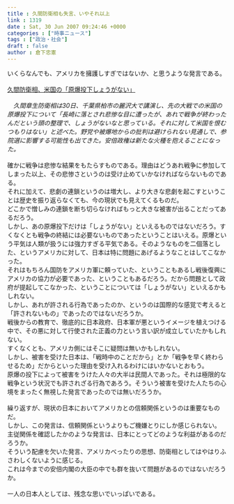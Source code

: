 ```yaml
---
title : 久間防衛相も失言、いやそれ以上
link : 1319
date : Sat, 30 Jun 2007 09:24:46 +0000
categories : ["時事ニュース"]
tags : ["政治・社会"]
draft : false
author : 倉下忠憲
---
```


いくらなんでも、アメリカを擁護しすぎではないか、と思うような発言である。<BR><BR><A HREF="http://www.nikkei.co.jp/news/main/20070630STXKG015830062007.html" TARGET="_blank">久間防衛相、米国の「原爆投下しょうがない」 </A><BR><BR>　<I>久間章生防衛相は30日、千葉県柏市の麗沢大で講演し、先の大戦での米国の原爆投下について「長崎に落とされ悲惨な目に遭ったが、あれで戦争が終わったんだという頭の整理で、しょうがないなと思っている。それに対して米国を恨むつもりはない」と述べた。野党や被爆地からの批判は避けられない見通しで、参院選に影響する可能性も出てきた。安倍政権は新たな火種を抱えることになった。</I><BR><BR>確かに戦争は悲惨な結果をもたらすものである。理由はどうあれ戦争に参加してしまった以上、その悲惨さというのは受け止めていかなければならないものである。<BR>それに加えて、悲劇の連鎖というのは増大し、より大きな悲劇を起こすということは歴史を振り返らなくても、今の現状でも見えてくるものだ。<BR>どこかで憎しみの連鎖を断ち切らなければもっと大きな被害が出ることだってあるだろう。<BR>しかし、あの原爆投下だけは「しょうがない」といえるものではないだろう。すくなくとも戦争の終結には必要ないものであったということはいえる。原爆という平気は人類が扱うには強力すぎる平気である。そのようなものを二個落とした、というアメリカに対して、日本は特に問題にあげるようなことはしてこなかった。<BR>それはもちろん国防をアメリカ軍に頼っていた、ということもあるし戦後復興にアメリカの協力が必要であった、ということもあるだろう。だから問題として政府が提起してこなかった、ということについては「しょうがない」といえるかもしれない。<BR>しかし、あれが許される行為であったのか、というのは国際的な感覚で考えると「許されないもの」であったのではないだろうか。<BR>戦後からの教育で、徹底的に日本政府、日本軍が悪というイメージを植えつける中で、その悪に対して行使された正義の力という言い訳が成立していたかもしれない。<BR>すくなくとも、アメリカ側にはそこに疑問は無いかもしれない。<BR>しかし、被害を受けた日本は、「戦時中のことだから」とか「戦争を早く終わらせるため」だからといった理由を受け入れるわけにはいかないとおもう。<BR>原爆の投下によって被害をうけた人々の大半は民間人であった。それは極限的な戦争という状況でも許されざる行為であろう。そういう被害を受けた人たちの心境をまったく無視した発言であったのでは無いだろうか。<BR><BR>繰り返すが、現状の日本においてアメリカとの信頼関係というのは重要なものだ。<BR>しかし、この発言は、信頼関係というよりもご機嫌とりにしか感じられない。<BR>主従関係を確認したかのような発言は、日本にとってどのような利益があるのだろうか。<BR>そういう配慮を欠いた発言、アメリカべったりの思想、防衛相としてはやはりふさわしくないように感じる。<BR>これは今までの安倍内閣の大臣の中でも群を抜いて問題があるのではないだろうか。<BR><BR>一人の日本人としては、残念な思いでいっぱいである。<br><br>
